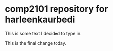 # comp2101 repository for harleenkaurbedi

This is some text I decided to type in.

This is the final change today.
